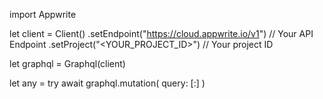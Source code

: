import Appwrite

let client = Client()
    .setEndpoint("https://cloud.appwrite.io/v1") // Your API Endpoint
    .setProject("<YOUR_PROJECT_ID>") // Your project ID

let graphql = Graphql(client)

let any = try await graphql.mutation(
    query: [:]
)

